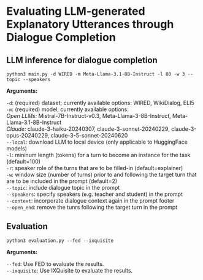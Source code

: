 # Evaluating LLM-generated Explanatory Utterances through Dialogue Completion

## LLM inference for dialogue completion

```
python3 main.py -d WIRED -m Meta-Llama-3.1-8B-Instruct -l 80 -w 3 --topic --speakers
```

**Arguments:**

`-d`: (required) dataset; currently available options: WIRED, WikiDialog, ELI5</br>
`-m`: (required) model; currently available options:
</br>*Open LLMs:* Mistral-7B-Instruct-v0.3, Meta-Llama-3-8B-Instruct, Meta-Llama-3.1-8B-Instruct
</br>*Claude:* claude-3-haiku-20240307, claude-3-sonnet-20240229, claude-3-opus-20240229, claude-3-5-sonnet-20240620</br>
`--local`: download LLM to local device (only applicable to HuggingFace models)</br>
`-l`: mininum length (tokens) for a turn to become an instance for the task (default=100)</br>
`-r`: speaker role of the turns that are to be filled-in (default=explainer)</br>
`-w`: window size (number of turns) prior to and following the target turn that are to be included in the prompt (default=2)</br>
`--topic`: include dialogue topic in the prompt</br>
`--speakers`: specify speakers (e.g. teacher and student) in the prompt</br>
`--context`: incorporate dialogue context again in the prompt footer</br>
`--open_end`: remove the tunrs following the target turn in the prompt</br>

## Evaluation

```
python3 evaluation.py --fed --ixquisite
```

**Arguments:**

`--fed`: Use FED to evaluate the results.</br>
`--ixquisite`: Use IXQuisite to evaluate the results.